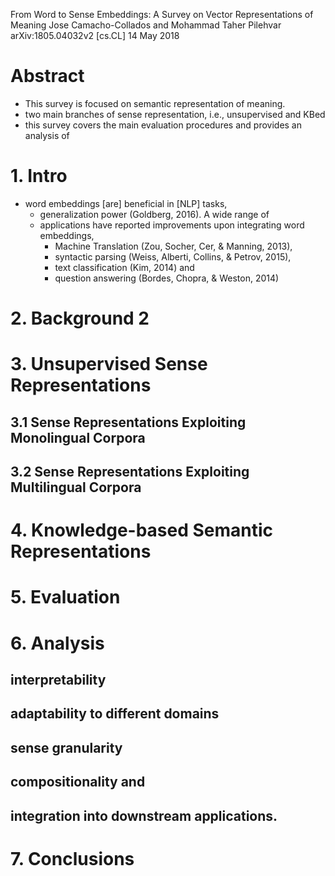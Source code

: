 From Word to Sense Embeddings: A Survey on Vector Representations of Meaning
Jose Camacho-Collados and Mohammad Taher Pilehvar
arXiv:1805.04032v2 [cs.CL] 14 May 2018

# Abstract

* This survey is focused on semantic representation of meaning.
* two main branches of sense representation, i.e., unsupervised and KBed
* this survey covers the main evaluation procedures and provides an analysis of

# 1. Intro

* word embeddings [are] beneficial in [NLP] tasks,
  * generalization power (Goldberg, 2016). A wide range of
  * applications have reported improvements upon integrating word embeddings,
    * Machine Translation (Zou, Socher, Cer, & Manning, 2013),
    * syntactic parsing (Weiss, Alberti, Collins, & Petrov, 2015),
    * text classification (Kim, 2014) and
    * question answering (Bordes, Chopra, & Weston, 2014)

# 2. Background 2

# 3. Unsupervised Sense Representations

## 3.1 Sense Representations Exploiting Monolingual Corpora

## 3.2 Sense Representations Exploiting Multilingual Corpora

# 4. Knowledge-based Semantic Representations

# 5. Evaluation

# 6. Analysis

## interpretability
## adaptability to different domains
## sense granularity
## compositionality and
## integration into downstream applications.

# 7. Conclusions
